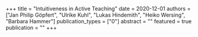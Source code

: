 +++
title = "Intuitiveness in Active Teaching"
date = 2020-12-01
authors = ["Jan Philip Göpfert", "Ulrike Kuhl", "Lukas Hindemith", "Heiko Wersing", "Barbara Hammer"]
publication_types = ["0"]
abstract = ""
featured = true
publication = ""
+++

